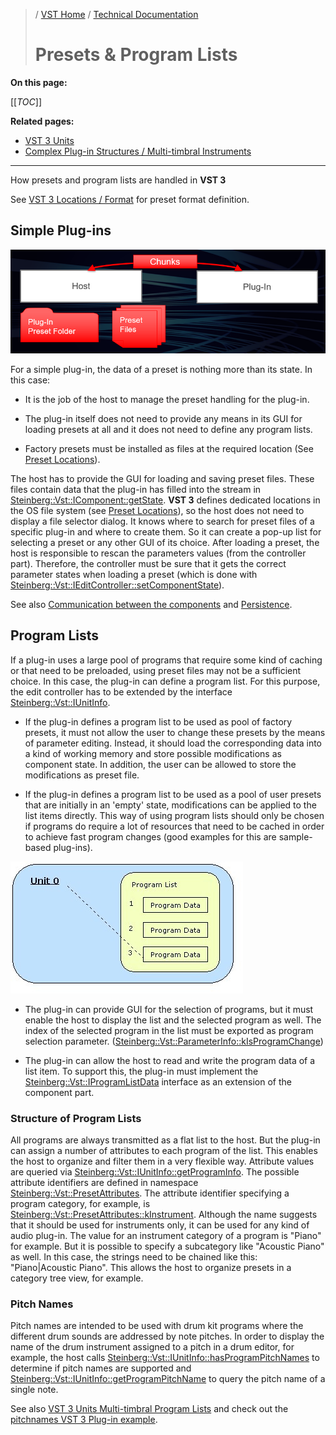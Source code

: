 >/ [VST Home](../../) / [Technical Documentation](../Index.md)
>
># Presets & Program Lists

**On this page:**

[[_TOC_]]

**Related pages:**

- [VST 3 Units](../VST+3+Units/Index.md)
- [Complex Plug-in Structures / Multi-timbral Instruments](../Complex+Structures/Index.md)

---

How presets and program lists are handled in **VST 3**

See [VST 3 Locations / Format](../Locations+Format/Index.md#preset-format) for preset format definition.

## Simple Plug-ins

![tech_doc_17](../../../resources/tech_doc_17.png)

For a simple plug-in, the data of a preset is nothing more than its state. In this case:


- It is the job of the host to manage the preset handling for the plug-in.

- The plug-in itself does not need to provide any means in its GUI for loading presets at all and it does not need to define any program lists.

- Factory presets must be installed as files at the required location (See [Preset Locations](../Locations+Format/Index.md#preset-locations)).

The host has to provide the GUI for loading and saving preset files. These files contain data that the plug-in has filled into the stream in [Steinberg::Vst::IComponent::getState](https://steinbergmedia.github.io/vst3_doc/vstinterfaces/classSteinberg_1_1Vst_1_1IComponent.html#a10db03106be8ba89d23859fa6be5d9f6). **VST 3** defines dedicated locations in the OS file system (see [Preset Locations](../Locations+Format/Index.md#preset-locations)), so the host does not need to display a file selector dialog. It knows where to search for preset files of a specific plug-in and where to create them. So it can create a pop-up list for selecting a preset or any other GUI of its choice. After loading a preset, the host is responsible to rescan the parameters values (from the controller part). Therefore, the controller must be sure that it gets the correct parameter states when loading a preset (which is done with [Steinberg::Vst::IEditController::setComponentState](https://steinbergmedia.github.io/vst3_doc/vstinterfaces/classSteinberg_1_1Vst_1_1IEditController.html#a4c2e1cafd88143fda2767a9c7ba5d48f)).

See also [Communication between the components](../API+Documentation/Index.md#communication-between-the-components) and [Persistence](../API+Documentation/Index.html#persistence).

## Program Lists

If a plug-in uses a large pool of programs that require some kind of caching or that need to be preloaded, using preset files may not be a sufficient choice. In this case, the plug-in can define a program list. For this purpose, the edit controller has to be extended by the interface [Steinberg::Vst::IUnitInfo](https://steinbergmedia.github.io/vst3_doc/vstinterfaces/classSteinberg_1_1Vst_1_1IUnitInfo.html).

- If the plug-in defines a program list to be used as pool of factory presets, it must not allow the user to change these presets by the means of parameter editing. Instead, it should load the corresponding data into a kind of working memory and store possible modifications as component state. In addition, the user can be allowed to store the modifications as preset file.

- If the plug-in defines a program list to be used as a pool of user presets that are initially in an 'empty' state, modifications can be applied to the list items directly. This way of using program lists should only be chosen if programs do require a lot of resources that need to be cached in order to achieve fast program changes (good examples for this are sample-based plug-ins).

![tech_doc_18](../../../resources/tech_doc_18.jpg)

- The plug-in can provide GUI for the selection of programs, but it must enable the host to display the list and the selected program as well. The index of the selected program in the list must be exported as program selection parameter. ([Steinberg::Vst::ParameterInfo::kIsProgramChange](https://steinbergmedia.github.io/vst3_doc/vstinterfaces/structSteinberg_1_1Vst_1_1ParameterInfo.html#ae3a5143ca8d0e271dbc259645a4ae645a517665185bca1f4f3d77ce0a6468b8e3))

- The plug-in can allow the host to read and write the program data of a list item. To support this, the plug-in must implement the [Steinberg::Vst::IProgramListData](https://steinbergmedia.github.io/vst3_doc/vstinterfaces/classSteinberg_1_1Vst_1_1IProgramListData.html) interface as an extension of the component part.

### Structure of Program Lists

All programs are always transmitted as a flat list to the host. But the plug-in can assign a number of attributes to each program of the list. This enables the host to organize and filter them in a very flexible way. Attribute values are queried via [Steinberg::Vst::IUnitInfo::getProgramInfo](https://steinbergmedia.github.io/vst3_doc/vstinterfaces/classSteinberg_1_1Vst_1_1IUnitInfo.html#ac40c799f1f52837c311ac153d7a8ead7). The possible attribute identifiers are defined in namespace [Steinberg::Vst::PresetAttributes](https://steinbergmedia.github.io/vst3_doc/vstinterfaces/group__presetAttributes.html). The attribute identifier specifying a program category, for example, is [Steinberg::Vst::PresetAttributes::kInstrument](https://steinbergmedia.github.io/vst3_doc/vstinterfaces/group__presetAttributes.html#ga93cb7a7100ac96cfafceb6216770c42d). Although the name suggests that it should be used for instruments only, it can be used for any kind of audio plug-in. The value for an instrument category of a program is "Piano" for example. But it is possible to specify a subcategory like "Acoustic Piano" as well. In this case, the strings need to be chained like this:\
"Piano|Acoustic Piano". This allows the host to organize presets in a category tree view, for example.

### Pitch Names

Pitch names are intended to be used with drum kit programs where the different drum sounds are addressed by note pitches. In order to display the name of the drum instrument assigned to a pitch in a drum editor, for example, the host calls [Steinberg::Vst::IUnitInfo::hasProgramPitchNames](https://steinbergmedia.github.io/vst3_doc/vstinterfaces/classSteinberg_1_1Vst_1_1IUnitInfo.html#a63c02601259d4e8690f26eefaad53195) to determine if pitch names are supported and [Steinberg::Vst::IUnitInfo::getProgramPitchName](https://steinbergmedia.github.io/vst3_doc/vstinterfaces/classSteinberg_1_1Vst_1_1IUnitInfo.html#a6126c4506f7981b5e800c6b4daa1e66b) to query the pitch name of a single note.

See also [VST 3 Units Multi-timbral Program Lists](../Complex+Structures/Index.md#multi-timbral-program-lists) and check out the [pitchnames VST 3 Plug-in example](../../What+is+the+VST+3+SDK/Plug-in+Examples.md#pitchnames).
